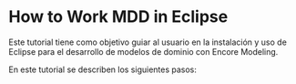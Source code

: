 # How to Work MDD in Eclipse

Este tutorial tiene como objetivo guiar al usuario en la instalación y uso de Eclipse para el desarrollo de modelos de dominio con Encore Modeling.

En este tutorial se describen los siguientes pasos:

```{tableofcontents}
```
